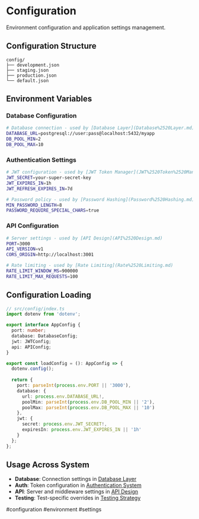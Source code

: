 # Configuration

Environment configuration and application settings management.

## Configuration Structure

```
config/
├── development.json
├── staging.json
├── production.json
└── default.json
```

## Environment Variables

### Database Configuration
```bash
# Database connection - used by [Database Layer](Database%2520Layer.md)
DATABASE_URL=postgresql://user:pass@localhost:5432/myapp
DB_POOL_MIN=2
DB_POOL_MAX=10
```

### Authentication Settings
```bash
# JWT configuration - used by [JWT Token Manager](JWT%2520Token%2520Manager.md)
JWT_SECRET=your-super-secret-key
JWT_EXPIRES_IN=1h
JWT_REFRESH_EXPIRES_IN=7d

# Password policy - used by [Password Hashing](Password%2520Hashing.md)
MIN_PASSWORD_LENGTH=8
PASSWORD_REQUIRE_SPECIAL_CHARS=true
```

### API Configuration
```bash
# Server settings - used by [API Design](API%2520Design.md)
PORT=3000
API_VERSION=v1
CORS_ORIGIN=http://localhost:3001

# Rate limiting - used by [Rate Limiting](Rate%2520Limiting.md)
RATE_LIMIT_WINDOW_MS=900000
RATE_LIMIT_MAX_REQUESTS=100
```

## Configuration Loading

```typescript
// src/config/index.ts
import dotenv from 'dotenv';

export interface AppConfig {
  port: number;
  database: DatabaseConfig;
  jwt: JWTConfig;
  api: APIConfig;
}

export const loadConfig = (): AppConfig => {
  dotenv.config();
  
  return {
    port: parseInt(process.env.PORT || '3000'),
    database: {
      url: process.env.DATABASE_URL!,
      poolMin: parseInt(process.env.DB_POOL_MIN || '2'),
      poolMax: parseInt(process.env.DB_POOL_MAX || '10')
    },
    jwt: {
      secret: process.env.JWT_SECRET!,
      expiresIn: process.env.JWT_EXPIRES_IN || '1h'
    }
  };
};
```

## Usage Across System

- **Database**: Connection settings in [Database Layer](Database%2520Layer.md)
- **Auth**: Token configuration in [Authentication System](Authentication%2520System.md)
- **API**: Server and middleware settings in [API Design](API%2520Design.md)
- **Testing**: Test-specific overrides in [Testing Strategy](Testing%2520Strategy.md)

#configuration #environment #settings
